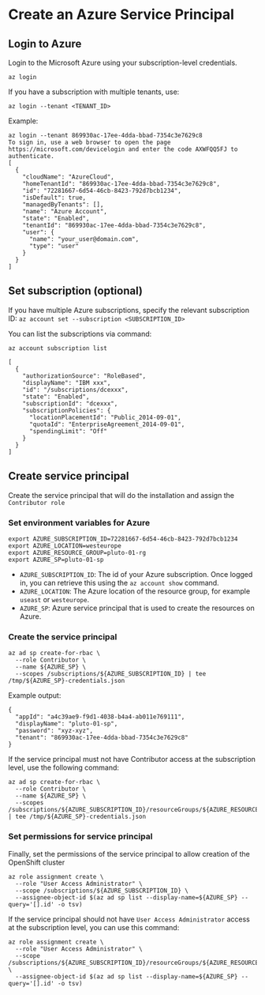 # Create an Azure Service Principal

## Login to Azure
Login to the Microsoft Azure using your subscription-level credentials.
``` { .bash .copy }
az login
```

If you have a subscription with multiple tenants, use:
``` { .bash .copy }
az login --tenant <TENANT_ID>
```

Example:
``` { .bash .copy }
az login --tenant 869930ac-17ee-4dda-bbad-7354c3e7629c8
To sign in, use a web browser to open the page https://microsoft.com/devicelogin and enter the code AXWFQQ5FJ to authenticate.
[
  {
    "cloudName": "AzureCloud",
    "homeTenantId": "869930ac-17ee-4dda-bbad-7354c3e7629c8",
    "id": "72281667-6d54-46cb-8423-792d7bcb1234",
    "isDefault": true,
    "managedByTenants": [],
    "name": "Azure Account",
    "state": "Enabled",
    "tenantId": "869930ac-17ee-4dda-bbad-7354c3e7629c8",
    "user": {
      "name": "your_user@domain.com",
      "type": "user"
    }
  }
]
```

## Set subscription (optional)

If you have multiple Azure subscriptions, specify the relevant subscription ID: `az account set --subscription <SUBSCRIPTION_ID>`

You can list the subscriptions via command:
``` { .bash .copy }
az account subscription list
```

```output
[
  {
    "authorizationSource": "RoleBased",
    "displayName": "IBM xxx",
    "id": "/subscriptions/dcexxx",
    "state": "Enabled",
    "subscriptionId": "dcexxx",
    "subscriptionPolicies": {
      "locationPlacementId": "Public_2014-09-01",
      "quotaId": "EnterpriseAgreement_2014-09-01",
      "spendingLimit": "Off"
    }
  }
]
```

## Create service principal

Create the service principal that will do the installation and assign the `Contributor role`

### Set environment variables for Azure

``` { .bash .copy }
export AZURE_SUBSCRIPTION_ID=72281667-6d54-46cb-8423-792d7bcb1234
export AZURE_LOCATION=westeurope
export AZURE_RESOURCE_GROUP=pluto-01-rg
export AZURE_SP=pluto-01-sp
```

- `AZURE_SUBSCRIPTION_ID`: The id of your Azure subscription. Once logged in, you can retrieve this using the `az account show` command.
- `AZURE_LOCATION`: The Azure location of the resource group, for example `useast` or `westeurope`.
- `AZURE_SP`: Azure service principal that is used to create the resources on Azure.

### Create the service principal
``` { .bash .copy }
az ad sp create-for-rbac \
  --role Contributor \
  --name ${AZURE_SP} \
  --scopes /subscriptions/${AZURE_SUBSCRIPTION_ID} | tee /tmp/${AZURE_SP}-credentials.json
```

Example output:
```output
{
  "appId": "a4c39ae9-f9d1-4038-b4a4-ab011e769111",
  "displayName": "pluto-01-sp",
  "password": "xyz-xyz",
  "tenant": "869930ac-17ee-4dda-bbad-7354c3e7629c8"
}
```

If the service principal must not have Contributor access at the subscription level, use the following command:
``` { .bash .copy }
az ad sp create-for-rbac \
  --role Contributor \
  --name ${AZURE_SP} \
  --scopes /subscriptions/${AZURE_SUBSCRIPTION_ID}/resourceGroups/${AZURE_RESOURCE_GROUP} | tee /tmp/${AZURE_SP}-credentials.json
```

### Set permissions for service principal

Finally, set the permissions of the service principal to allow creation of the OpenShift cluster
``` { .bash .copy }
az role assignment create \
  --role "User Access Administrator" \
  --scope /subscriptions/${AZURE_SUBSCRIPTION_ID} \
  --assignee-object-id $(az ad sp list --display-name=${AZURE_SP} --query='[].id' -o tsv)
```

If the service principal should not have `User Access Administrator` access at the subscription level, you can use this command:
``` { .bash .copy }
az role assignment create \
  --role "User Access Administrator" \
  --scope /subscriptions/${AZURE_SUBSCRIPTION_ID}/resourceGroups/${AZURE_RESOURCE_GROUP} \
  --assignee-object-id $(az ad sp list --display-name=${AZURE_SP} --query='[].id' -o tsv)
```